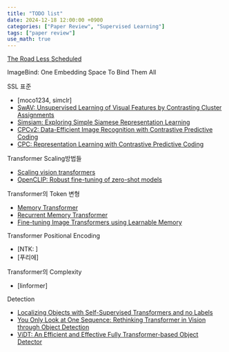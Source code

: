 ```yaml
---
title: "TODO list"
date: 2024-12-18 12:00:00 +0900
categories: ["Paper Review", "Supervised Learning"]
tags: ["paper review"]
use_math: true
---
```


[The Road Less Scheduled](https://arxiv.org/pdf/2405.15682)

ImageBind: One Embedding Space To Bind Them All

SSL 표준
- [moco1234, simclr]
- [SwAV: Unsupervised Learning of Visual Features by Contrasting Cluster Assignments](https://arxiv.org/pdf/2006.09882)
- [Simsiam: Exploring Simple Siamese Representation Learning](https://arxiv.org/pdf/2011.10566)
- [CPCv2: Data-Efficient Image Recognition with Contrastive Predictive Coding](https://arxiv.org/pdf/1905.09272v3)
- [CPC: Representation Learning with Contrastive Predictive Coding](https://arxiv.org/pdf/1807.03748)

Transformer Scaling방법들
- [Scaling vision transformers](https://arxiv.org/pdf/2106.04560)
- [OpenCLIP: Robust fine-tuning of zero-shot models](https://arxiv.org/pdf/2109.01903)

Transformer의 Token 변형
- [Memory Transformer](https://arxiv.org/pdf/2006.11527)
- [Recurrent Memory Transformer](https://arxiv.org/pdf/2207.06881)
- [Fine-tuning Image Transformers using Learnable Memory](https://arxiv.org/pdf/2203.15243)

Transformer Positional Encoding
- [NTK: ]
- [푸리에]

Transformer의 Complexity
- [linformer]






Detection
- [Localizing Objects with Self-Supervised Transformers and no Labels](https://arxiv.org/pdf/2109.14279)
- [You Only Look at One Sequence: Rethinking Transformer in Vision through Object Detection](https://arxiv.org/pdf/2106.00666)
- [ViDT: An Efficient and Effective Fully Transformer-based Object Detector](https://arxiv.org/pdf/2110.03921)
